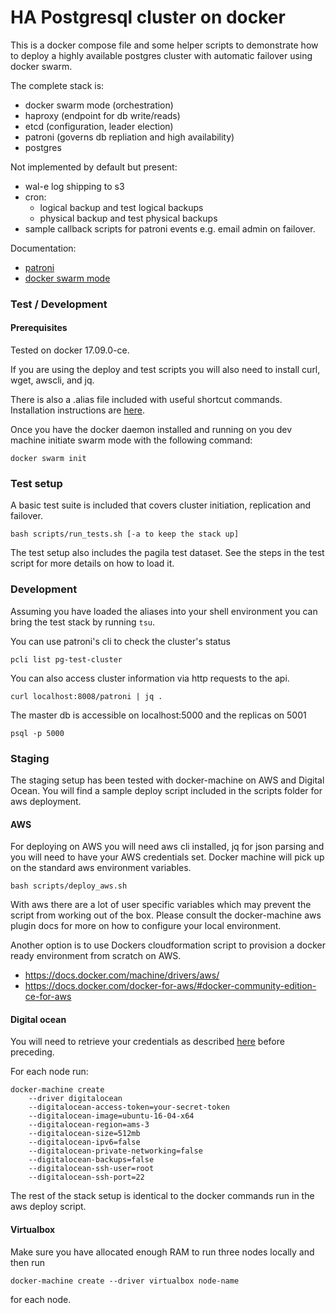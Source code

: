 # HA Postgresql cluster on docker

This is a docker compose file and some helper scripts to demonstrate how to deploy a highly available postgres cluster with automatic failover using docker swarm.

The complete stack is:

- docker swarm mode (orchestration)
- haproxy (endpoint for db write/reads)
- etcd (configuration, leader election)
- patroni (governs db repliation and high availability)
- postgres

Not implemented by default but present:
- wal-e log shipping to s3 
- cron:
  - logical backup and test logical backups
  - physical backup and test physical backups
- sample callback scripts for patroni events e.g. email admin on failover.

Documentation:

- [patroni](https://patroni.readthedocs.io/en/latest/index.html)
- [docker swarm mode](https://docs.docker.com/engine/swarm/)

### Test / Development

#### Prerequisites

Tested on docker 17.09.0-ce.

If you are using the deploy and test scripts you will also need to install curl, wget, awscli, and jq.

There is also a .alias file included with useful shortcut commands. Installation instructions are [here](https://github.com/sebglazebrook/aliases).

Once you have the docker daemon installed and running on you dev machine initiate swarm mode with the following command:

```
docker swarm init
```

### Test setup

A basic test suite is included that covers cluster initiation, replication and failover.

```
bash scripts/run_tests.sh [-a to keep the stack up]
```

The test setup also includes the pagila test dataset. See the steps in the test script for more details on how to load it.

###  Development

Assuming you have loaded the aliases into your shell environment you can bring the test stack by running  ```tsu```.

You can use patroni's cli to check the cluster's status 
```
pcli list pg-test-cluster
```

You can also access cluster information via http requests to the api.

```
curl localhost:8008/patroni | jq .
```

The master db is accessible on localhost:5000 and the replicas on 5001
```
psql -p 5000
```


### Staging

The staging setup has been tested with docker-machine on AWS and Digital Ocean. You will find a sample deploy script included in the scripts folder for aws deployment.

#### AWS

For deploying on AWS you will need aws cli installed, jq for json parsing and you will need to have your AWS credentials set. Docker machine will pick up on the standard aws environment variables.

```
bash scripts/deploy_aws.sh
```

With aws there are a lot of user specific variables which may prevent the script from working out of the box. Please consult the docker-machine aws plugin docs for more on how to configure your local environment.

Another option is to use Dockers cloudformation script to provision a docker ready environment from scratch on AWS.

- https://docs.docker.com/machine/drivers/aws/
- https://docs.docker.com/docker-for-aws/#docker-community-edition-ce-for-aws

#### Digital ocean

You will need to retrieve your credentials as described [here](https://docs.docker.com/machine/drivers/digital-ocean/) before preceding.

For each node run:

```
docker-machine create
    --driver digitalocean
    --digitalocean-access-token=your-secret-token
    --digitalocean-image=ubuntu-16-04-x64
    --digitalocean-region=ams-3
    --digitalocean-size=512mb
    --digitalocean-ipv6=false
    --digitalocean-private-networking=false
    --digitalocean-backups=false
    --digitalocean-ssh-user=root
    --digitalocean-ssh-port=22
  ```

The rest of the stack setup is identical to the docker commands run in the aws deploy script.


#### Virtualbox

Make sure you have allocated enough RAM to run three nodes locally and then run

```
docker-machine create --driver virtualbox node-name
```

for each node.
